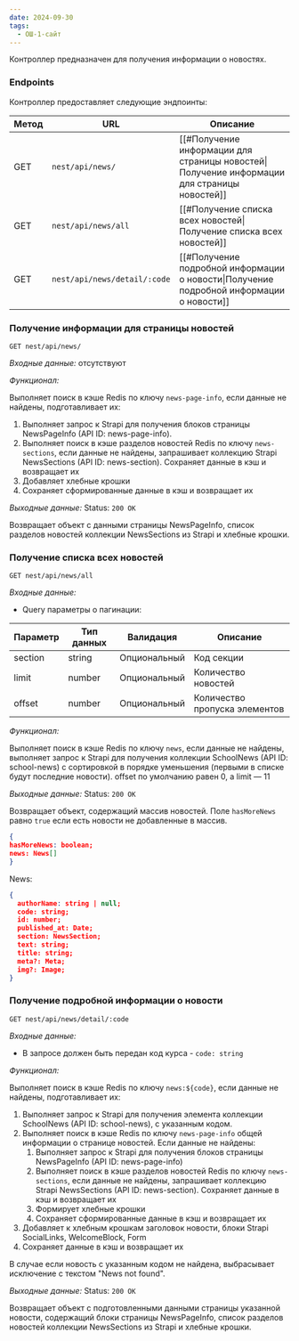 ```yaml
---
date: 2024-09-30
tags:
  - ОШ-1-сайт
---
```

Контроллер предназначен для получения информации о новостях.

### Endpoints

Контроллер предоставляет следующие эндпоинты:

| Метод | URL                          | Описание                                                                                    |
| ----- | ---------------------------- | ------------------------------------------------------------------------------------------- |
| GET   | `nest/api/news/`             | [[#Получение информации для страницы новостей\|Получение информации для страницы новостей]] |
| GET   | `nest/api/news/all`          | [[#Получение списка всех новостей\|Получение списка всех новостей]]                         |
| GET   | `nest/api/news/detail/:code` | [[#Получение подробной информации о новости\|Получение подробной информации о новости]]     |

### Получение информации для страницы новостей

`GET nest/api/news/`

*Входные данные:* отсутствуют

*Функционал:*

Выполняет поиск в кэше Redis по ключу `news-page-info`, если данные не найдены, подготавливает их:

1. Выполняет запрос к Strapi для получения блоков страницы NewsPageInfo (API ID: news-page-info).
2. Выполняет поиск в кэше разделов новостей Redis по ключу `news-sections`, если данные не найдены, запрашивает коллекцию Strapi NewsSections (API ID: news-section). Сохраняет данные в кэш и возвращает их
3. Добавляет хлебные крошки
4. Сохраняет сформированные данные в кэш и возвращает их

*Выходные данные:* Status: `200 OK`

Возвращает объект с данными страницы NewsPageInfo, список разделов новостей коллекции NewsSections из Strapi и хлебные крошки.

### Получение списка всех новостей

`GET nest/api/news/all`

*Входные данные:*

- Query параметры о пагинации:

| Параметр | Тип данных | Валидация    | Описание                      |
| -------- | ---------- | ------------ | ----------------------------- |
| section  | string     | Опциональный | Код секции                    |
| limit    | number     | Опциональный | Количество новостей           |
| offset   | number     | Опциональный | Количество пропуска элементов |

*Функционал:*

Выполняет поиск в кэше Redis по ключу `news`, если данные не найдены, выполняет запрос к Strapi для получения коллекции SchoolNews (API ID: school-news) с сортировкой в порядке уменьшения (первыми в списке будут последние новости). offset по умолчанию равен 0, а limit — 11

*Выходные данные:* Status: `200 OK`

Возвращает объект, содержащий массив новостей. Поле `hasMoreNews` равно `true` если есть новости не добавленные в массив.

```json
{
hasMoreNews: boolean;
news: News[]
}
```

News:

```json
{
  authorName: string | null;
  code: string;
  id: number;
  published_at: Date;
  section: NewsSection;
  text: string;
  title: string;
  meta?: Meta;
  img?: Image;
}
```

### Получение подробной информации о новости

`GET nest/api/news/detail/:code`

*Входные данные:*

- В запросе должен быть передан код курса - `code: string`

*Функционал:*

Выполняет поиск в кэше Redis по ключу `news:${code}`, если данные не найдены, подготавливает их:

1. Выполняет запрос к Strapi для получения элемента коллекции SchoolNews (API ID: school-news), с указанным кодом.
2. Выполняет поиск в кэше Redis по ключу `news-page-info` общей информации о странице новостей. Если данные не найдены:
	1. Выполняет запрос к Strapi для получения блоков страницы NewsPageInfo (API ID: news-page-info)
	2. Выполняет поиск в кэше разделов новостей Redis по ключу `news-sections`, если данные не найдены, запрашивает коллекцию Strapi NewsSections (API ID: news-section). Сохраняет данные в кэш и возвращает их
	3. Формирует хлебные крошки
	4. Сохраняет сформированные данные в кэш и возвращает их
4. Добавляет к хлебным крошкам заголовок новости, блоки Strapi SocialLinks, WelcomeBlock, Form
5. Сохраняет данные в кэш и возвращает их

В случае если новость с указанным кодом не найдена, выбрасывает исключение с текстом "News not found".

*Выходные данные:* Status: `200 OK`

Возвращает объект с подготовленными данными страницы указанной новости, содержащий блоки страницы NewsPageInfo, список разделов новостей коллекции NewsSections из Strapi и хлебные крошки.